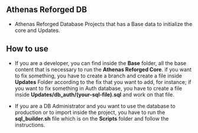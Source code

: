 ## Athenas Reforged DB

- Athenas Reforged Database Projects that has a Base data to initialize the core and Updates.

## How to use

- If you are a developer, you can find inside the **Base** folder, all the base content that is necessary to run the **Athenas Reforged Core**. if you want to fix something, you have to create a branch and create a file inside **Updates** Folder according to the fix that you want to add, for instance; if you want to fix something in Auth database, you have to create a file inside **Updates/db_auth/(your-sql-file).sql** and work on that file.

- If you are a DB Administrator and you want to use the database to production or to import inside the project, you have to run the  **sql_builder.sh** file which is on the **Scripts** folder and follow the instructions.
